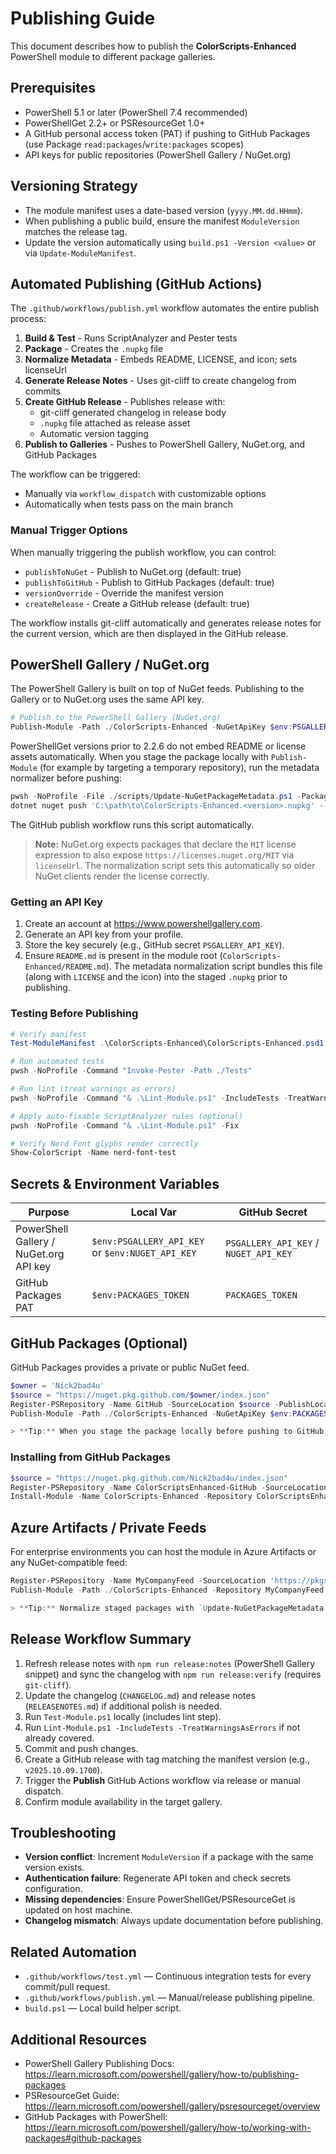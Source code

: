 # Publishing Guide

This document describes how to publish the **ColorScripts-Enhanced** PowerShell module to different package galleries.

## Prerequisites

- PowerShell 5.1 or later (PowerShell 7.4 recommended)
- PowerShellGet 2.2+ or PSResourceGet 1.0+
- A GitHub personal access token (PAT) if pushing to GitHub Packages (use Package `read:packages`/`write:packages` scopes)
- API keys for public repositories (PowerShell Gallery / NuGet.org)

## Versioning Strategy

- The module manifest uses a date-based version (`yyyy.MM.dd.HHmm`).
- When publishing a public build, ensure the manifest `ModuleVersion` matches the release tag.
- Update the version automatically using `build.ps1 -Version <value>` or via `Update-ModuleManifest`.

## Automated Publishing (GitHub Actions)

The `.github/workflows/publish.yml` workflow automates the entire publish process:

1. **Build & Test** - Runs ScriptAnalyzer and Pester tests
2. **Package** - Creates the `.nupkg` file
3. **Normalize Metadata** - Embeds README, LICENSE, and icon; sets licenseUrl
4. **Generate Release Notes** - Uses git-cliff to create changelog from commits
5. **Create GitHub Release** - Publishes release with:
   - git-cliff generated changelog in release body
   - `.nupkg` file attached as release asset
   - Automatic version tagging
6. **Publish to Galleries** - Pushes to PowerShell Gallery, NuGet.org, and GitHub Packages

The workflow can be triggered:
- Manually via `workflow_dispatch` with customizable options
- Automatically when tests pass on the main branch

### Manual Trigger Options

When manually triggering the publish workflow, you can control:
- `publishToNuGet` - Publish to NuGet.org (default: true)
- `publishToGitHub` - Publish to GitHub Packages (default: true)
- `versionOverride` - Override the manifest version
- `createRelease` - Create a GitHub release (default: true)

The workflow installs git-cliff automatically and generates release notes for the current version, which are then displayed in the GitHub release.

## PowerShell Gallery / NuGet.org

The PowerShell Gallery is built on top of NuGet feeds. Publishing to the Gallery or to NuGet.org uses the same API key.

```powershell
# Publish to the PowerShell Gallery (NuGet.org)
Publish-Module -Path ./ColorScripts-Enhanced -NuGetApiKey $env:PSGALLERY_API_KEY -Verbose
```

PowerShellGet versions prior to 2.2.6 do not embed README or license assets automatically. When you stage the package locally with `Publish-Module` (for example by targeting a temporary repository), run the metadata normalizer before pushing:

```powershell
pwsh -NoProfile -File ./scripts/Update-NuGetPackageMetadata.ps1 -PackagePath 'C:\path\to\ColorScripts-Enhanced.<version>.nupkg'
dotnet nuget push 'C:\path\to\ColorScripts-Enhanced.<version>.nupkg' --api-key $env:PSGALLERY_API_KEY --source https://www.powershellgallery.com/api/v2/package
```

The GitHub publish workflow runs this script automatically.

> **Note:** NuGet.org expects packages that declare the `MIT` license expression to also expose `https://licenses.nuget.org/MIT` via `licenseUrl`. The normalization script sets this automatically so older NuGet clients render the license correctly.

### Getting an API Key

1. Create an account at <https://www.powershellgallery.com>.
2. Generate an API key from your profile.
3. Store the key securely (e.g., GitHub secret `PSGALLERY_API_KEY`).
4. Ensure `README.md` is present in the module root (`ColorScripts-Enhanced/README.md`). The metadata normalization script bundles this file (along with `LICENSE` and the icon) into the staged `.nupkg` prior to publishing.

### Testing Before Publishing

```powershell
# Verify manifest
Test-ModuleManifest .\ColorScripts-Enhanced\ColorScripts-Enhanced.psd1

# Run automated tests
pwsh -NoProfile -Command "Invoke-Pester -Path ./Tests"

# Run lint (treat warnings as errors)
pwsh -NoProfile -Command "& .\Lint-Module.ps1" -IncludeTests -TreatWarningsAsErrors

# Apply auto-fixable ScriptAnalyzer rules (optional)
pwsh -NoProfile -Command "& .\Lint-Module.ps1" -Fix

# Verify Nerd Font glyphs render correctly
Show-ColorScript -Name nerd-font-test
```

## Secrets & Environment Variables

| Purpose                                | Local Var                                        | GitHub Secret                         |
| -------------------------------------- | ------------------------------------------------ | ------------------------------------- |
| PowerShell Gallery / NuGet.org API key | `$env:PSGALLERY_API_KEY` or `$env:NUGET_API_KEY` | `PSGALLERY_API_KEY` / `NUGET_API_KEY` |
| GitHub Packages PAT                    | `$env:PACKAGES_TOKEN`                            | `PACKAGES_TOKEN`                      |

## GitHub Packages (Optional)

GitHub Packages provides a private or public NuGet feed.

```powershell
$owner = 'Nick2bad4u'
$source = "https://nuget.pkg.github.com/$owner/index.json"
Register-PSRepository -Name GitHub -SourceLocation $source -PublishLocation $source -InstallationPolicy Trusted -PackageManagementProvider NuGet
Publish-Module -Path ./ColorScripts-Enhanced -NuGetApiKey $env:PACKAGES_TOKEN -Repository GitHub

> **Tip:** When you stage the package locally before pushing to GitHub Packages, run `Update-NuGetPackageMetadata.ps1` against the resulting `.nupkg` so the README, license, and icon are embedded.
```

### Installing from GitHub Packages

```powershell
$source = "https://nuget.pkg.github.com/Nick2bad4u/index.json"
Register-PSRepository -Name ColorScriptsEnhanced-GitHub -SourceLocation $source -InstallationPolicy Trusted -PackageManagementProvider NuGet
Install-Module -Name ColorScripts-Enhanced -Repository ColorScriptsEnhanced-GitHub
```

## Azure Artifacts / Private Feeds

For enterprise environments you can host the module in Azure Artifacts or any NuGet-compatible feed:

```powershell
Register-PSRepository -Name MyCompanyFeed -SourceLocation 'https://pkgs.dev.azure.com/<org>/<project>/_packaging/<feed>/nuget/v2' -InstallationPolicy Trusted -Credential (Get-Credential)
Publish-Module -Path ./ColorScripts-Enhanced -Repository MyCompanyFeed

> **Tip:** Normalize staged packages with `Update-NuGetPackageMetadata.ps1` before pushing them to your private feed to ensure gallery-friendly metadata.
```

## Release Workflow Summary

1. Refresh release notes with `npm run release:notes` (PowerShell Gallery snippet) and sync the changelog with `npm run release:verify` (requires `git-cliff`).
2. Update the changelog (`CHANGELOG.md`) and release notes (`RELEASENOTES.md`) if additional polish is needed.
3. Run `Test-Module.ps1` locally (includes lint step).
4. Run `Lint-Module.ps1 -IncludeTests -TreatWarningsAsErrors` if not already covered.
5. Commit and push changes.
6. Create a GitHub release with tag matching the manifest version (e.g., `v2025.10.09.1700`).
7. Trigger the **Publish** GitHub Actions workflow via release or manual dispatch.
8. Confirm module availability in the target gallery.

## Troubleshooting

- **Version conflict**: Increment `ModuleVersion` if a package with the same version exists.
- **Authentication failure**: Regenerate API token and check secrets configuration.
- **Missing dependencies**: Ensure PowerShellGet/PSResourceGet is updated on host machine.
- **Changelog mismatch**: Always update documentation before publishing.

## Related Automation

- `.github/workflows/test.yml` — Continuous integration tests for every commit/pull request.
- `.github/workflows/publish.yml` — Manual/release publishing pipeline.
- `build.ps1` — Local build helper script.

## Additional Resources

- PowerShell Gallery Publishing Docs: <https://learn.microsoft.com/powershell/gallery/how-to/publishing-packages>
- PSResourceGet Guide: <https://learn.microsoft.com/powershell/gallery/psresourceget/overview>
- GitHub Packages with PowerShell: <https://learn.microsoft.com/powershell/gallery/how-to/working-with-packages#github-packages>

